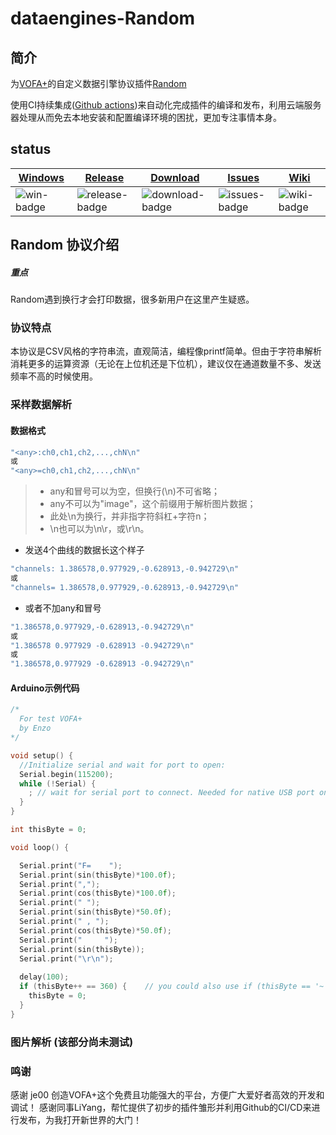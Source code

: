 # dataengines-Random

## 简介

为[VOFA+](https://github.com/je00/Vodka/tree/master)的自定义数据引擎协议插件[Random](https://github.com/1198632013/dataengines)



使用CI持续集成([Github actions](https://github.com/actions))来自动化完成插件的编译和发布，利用云端服务器处理从而免去本地安装和配置编译环境的困扰，更加专注事情本身。

## status


| [Windows][win-link] | [Release][release-link] | [Download][download-link] | [Issues][issues-link] | [Wiki][wiki-links] |
| ------------------- | ----------------------- | ------------------------- | --------------------- | ------------------ |
| ![win-badge]        | ![release-badge]        | ![download-badge]         | ![issues-badge]       | ![wiki-badge]      |
            
[win-link]: https://github.com/1198632013/dataengines/actions?query=workflow%3AWindows "Windows Qt5.14.2Action"
[win-badge]: https://github.com/1198632013/dataengines/workflows/Windows%20Qt5.14.2/badge.svg  "Windows"
[release-link]: https://github.com/1198632013/dataengines/releases "Release status"
[release-badge]: https://img.shields.io/github/release/1198632013/dataengines.svg?style=flat-square "Release status"
[download-link]: https://github.com/1198632013/dataengines/releases/latest "Download status"
[download-badge]: https://img.shields.io/github/downloads/1198632013/dataengines/total.svg?style=flat-square "Download status"
[license-link]: https://github.com/1198632013/dataengines/blob/main/LICENSE "LICENSE"
[license-badge]: https://img.shields.io/badge/license-MIT-blue.svg "MIT"
[issues-link]: https://github.com/1198632013/dataengines/issues "Issues"
[issues-badge]: https://img.shields.io/badge/github-issues-red.svg?maxAge=60 "Issues"
[wiki-links]: https://github.com/1198632013/dataengines/wiki "wiki"
[wiki-badge]: https://img.shields.io/badge/github-wiki-181717.svg?maxAge=60 "wiki"


## Random 协议介绍

##### 重点

Random遇到换行才会打印数据，很多新用户在这里产生疑惑。

### 协议特点

本协议是CSV风格的字符串流，直观简洁，编程像printf简单。但由于字符串解析消耗更多的运算资源（无论在上位机还是下位机），建议仅在通道数量不多、发送频率不高的时候使用。

### 采样数据解析

#### 数据格式



```C
"<any>:ch0,ch1,ch2,...,chN\n"
或
"<any>=ch0,ch1,ch2,...,chN\n"
```



> - any和冒号可以为空，但换行(\n)不可省略；
> - any不可以为"image"，这个前缀用于解析图片数据；
> - 此处\n为换行，并非指字符斜杠+字符n；
> - \n也可以为\n\r，或\r\n。

- 发送4个曲线的数据长这个样子

```C
"channels: 1.386578,0.977929,-0.628913,-0.942729\n"
或
"channels= 1.386578,0.977929,-0.628913,-0.942729\n"
```



- 或者不加any和冒号

```c
"1.386578,0.977929,-0.628913,-0.942729\n"
或
"1.386578 0.977929 -0.628913 -0.942729\n"
或
"1.386578,0.977929 -0.628913 -0.942729\n"
```



#### Arduino示例代码



```c
/*
  For test VOFA+
  by Enzo
*/

void setup() {
  //Initialize serial and wait for port to open:
  Serial.begin(115200);
  while (!Serial) {
    ; // wait for serial port to connect. Needed for native USB port only
  }
}

int thisByte = 0;

void loop() {

  Serial.print("F=    ");
  Serial.print(sin(thisByte)*100.0f);
  Serial.print(",");
  Serial.print(cos(thisByte)*100.0f);
  Serial.print(" ");
  Serial.print(sin(thisByte)*50.0f);
  Serial.print(" , ");
  Serial.print(cos(thisByte)*50.0f);
  Serial.print("     ");
  Serial.print(sin(thisByte));
  Serial.print("\r\n");
  
  delay(100);
  if (thisByte++ == 360) {    // you could also use if (thisByte == '~') {
    thisByte = 0;
  }
}
```



### 图片解析 (该部分尚未测试)

### 鸣谢

感谢 je00 创造VOFA+这个免费且功能强大的平台，方便广大爱好者高效的开发和调试！
感谢同事LiYang，帮忙提供了初步的插件雏形并利用Github的CI/CD来进行发布，为我打开新世界的大门！
